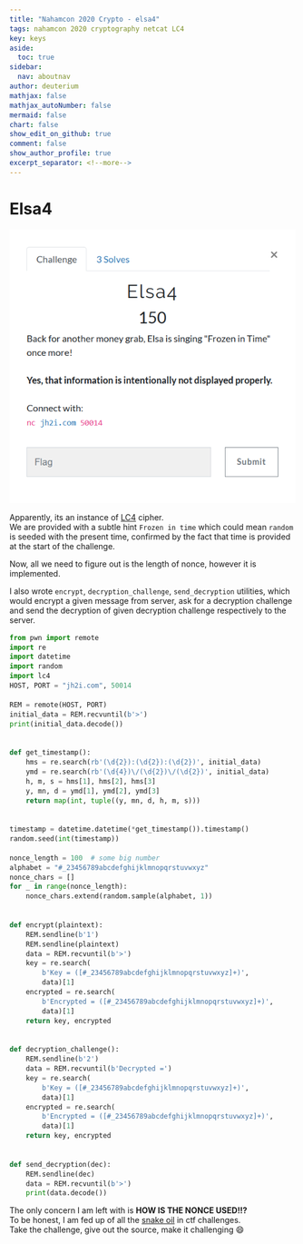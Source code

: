 ```yaml
---
title: "Nahamcon 2020 Crypto - elsa4"
tags: nahamcon 2020 cryptography netcat LC4
key: keys
aside:
  toc: true
sidebar:
  nav: aboutnav
author: deuterium
mathjax: false
mathjax_autoNumber: false
mermaid: false
chart: false
show_edit_on_github: true
comment: false
show_author_profile: true
excerpt_separator: <!--more-->
---
```


# Elsa4

![](Capture.PNG)

Apparently, its an instance of [LC4](https://github.com/dstein64/LC4/blob/master/documentation.md) cipher.  
We are provided with a subtle hint `Frozen in time` which could mean `random` is seeded with the present time, confirmed by the fact that time is provided at the start of the challenge.  

Now, all we need to figure out is the length of nonce, however it is implemented.

I also wrote `encrypt`, `decryption_challenge`, `send_decryption` utilities, which would encrypt a given message from server, ask for a decryption challenge and send the decryption of given decryption challenge respectively to the server.

```python
from pwn import remote
import re
import datetime
import random
import lc4
HOST, PORT = "jh2i.com", 50014

REM = remote(HOST, PORT)
initial_data = REM.recvuntil(b'>')
print(initial_data.decode())


def get_timestamp():
    hms = re.search(rb'(\d{2}):(\d{2}):(\d{2})', initial_data)
    ymd = re.search(rb'(\d{4})\/(\d{2})\/(\d{2})', initial_data)
    h, m, s = hms[1], hms[2], hms[3]
    y, mn, d = ymd[1], ymd[2], ymd[3]
    return map(int, tuple((y, mn, d, h, m, s)))


timestamp = datetime.datetime(*get_timestamp()).timestamp()
random.seed(int(timestamp))

nonce_length = 100  # some big number
alphabet = "#_23456789abcdefghijklmnopqrstuvwxyz"
nonce_chars = []
for _ in range(nonce_length):
    nonce_chars.extend(random.sample(alphabet, 1))


def encrypt(plaintext):
    REM.sendline(b'1')
    REM.sendline(plaintext)
    data = REM.recvuntil(b'>')
    key = re.search(
        b'Key = ([#_23456789abcdefghijklmnopqrstuvwxyz]+)',
        data)[1]
    encrypted = re.search(
        b'Encrypted = ([#_23456789abcdefghijklmnopqrstuvwxyz]+)',
        data)[1]
    return key, encrypted


def decryption_challenge():
    REM.sendline(b'2')
    data = REM.recvuntil(b'Decrypted =')
    key = re.search(
        b'Key = ([#_23456789abcdefghijklmnopqrstuvwxyz]+)',
        data)[1]
    encrypted = re.search(
        b'Encrypted = ([#_23456789abcdefghijklmnopqrstuvwxyz]+)',
        data)[1]
    return key, encrypted


def send_decryption(dec):
    REM.sendline(dec)
    data = REM.recvuntil(b'>')
    print(data.decode())
```

The only concern I am left with is **HOW IS THE NONCE USED!!?**  
To be honest, I am fed up of all the [snake oil](https://en.wikipedia.org/wiki/Snake_oil_(cryptography)) in ctf challenges.  
Take the challenge, give out the source, make it challenging :smile:
